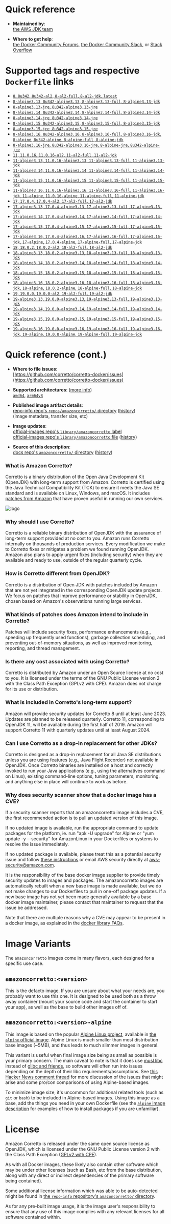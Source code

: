<!--

********************************************************************************

WARNING:

    DO NOT EDIT "amazoncorretto/README.md"

    IT IS AUTO-GENERATED

    (from the other files in "amazoncorretto/" combined with a set of templates)

********************************************************************************

-->

# Quick reference

-	**Maintained by**:  
	[the AWS JDK team](https://github.com/corretto/corretto-docker)

-	**Where to get help**:  
	[the Docker Community Forums](https://forums.docker.com/), [the Docker Community Slack](https://dockr.ly/slack), or [Stack Overflow](https://stackoverflow.com/search?tab=newest&q=docker)

# Supported tags and respective `Dockerfile` links

-	[`8`, `8u342`, `8u342-al2`, `8-al2-full`, `8-al2-jdk`, `latest`](https://github.com/corretto/corretto-docker/blob/1704397cd2e33a2d8c0f5dd681a9e377dab2501a/8/jdk/al2/Dockerfile)
-	[`8-alpine3.13`, `8u342-alpine3.13`, `8-alpine3.13-full`, `8-alpine3.13-jdk`](https://github.com/corretto/corretto-docker/blob/1704397cd2e33a2d8c0f5dd681a9e377dab2501a/8/jdk/alpine/3.13/Dockerfile)
-	[`8-alpine3.13-jre`, `8u342-alpine3.13-jre`](https://github.com/corretto/corretto-docker/blob/1704397cd2e33a2d8c0f5dd681a9e377dab2501a/8/jre/alpine/3.13/Dockerfile)
-	[`8-alpine3.14`, `8u342-alpine3.14`, `8-alpine3.14-full`, `8-alpine3.14-jdk`](https://github.com/corretto/corretto-docker/blob/1704397cd2e33a2d8c0f5dd681a9e377dab2501a/8/jdk/alpine/3.14/Dockerfile)
-	[`8-alpine3.14-jre`, `8u342-alpine3.14-jre`](https://github.com/corretto/corretto-docker/blob/1704397cd2e33a2d8c0f5dd681a9e377dab2501a/8/jre/alpine/3.14/Dockerfile)
-	[`8-alpine3.15`, `8u342-alpine3.15`, `8-alpine3.15-full`, `8-alpine3.15-jdk`](https://github.com/corretto/corretto-docker/blob/1704397cd2e33a2d8c0f5dd681a9e377dab2501a/8/jdk/alpine/3.15/Dockerfile)
-	[`8-alpine3.15-jre`, `8u342-alpine3.15-jre`](https://github.com/corretto/corretto-docker/blob/1704397cd2e33a2d8c0f5dd681a9e377dab2501a/8/jre/alpine/3.15/Dockerfile)
-	[`8-alpine3.16`, `8u342-alpine3.16`, `8-alpine3.16-full`, `8-alpine3.16-jdk`, `8-alpine`, `8u342-alpine`, `8-alpine-full`, `8-alpine-jdk`](https://github.com/corretto/corretto-docker/blob/1704397cd2e33a2d8c0f5dd681a9e377dab2501a/8/jdk/alpine/3.16/Dockerfile)
-	[`8-alpine3.16-jre`, `8u342-alpine3.16-jre`, `8-alpine-jre`, `8u342-alpine-jre`](https://github.com/corretto/corretto-docker/blob/1704397cd2e33a2d8c0f5dd681a9e377dab2501a/8/jre/alpine/3.16/Dockerfile)
-	[`11`, `11.0.16`, `11.0.16-al2`, `11-al2-full`, `11-al2-jdk`](https://github.com/corretto/corretto-docker/blob/1704397cd2e33a2d8c0f5dd681a9e377dab2501a/11/jdk/al2/Dockerfile)
-	[`11-alpine3.13`, `11.0.16-alpine3.13`, `11-alpine3.13-full`, `11-alpine3.13-jdk`](https://github.com/corretto/corretto-docker/blob/1704397cd2e33a2d8c0f5dd681a9e377dab2501a/11/jdk/alpine/3.13/Dockerfile)
-	[`11-alpine3.14`, `11.0.16-alpine3.14`, `11-alpine3.14-full`, `11-alpine3.14-jdk`](https://github.com/corretto/corretto-docker/blob/1704397cd2e33a2d8c0f5dd681a9e377dab2501a/11/jdk/alpine/3.14/Dockerfile)
-	[`11-alpine3.15`, `11.0.16-alpine3.15`, `11-alpine3.15-full`, `11-alpine3.15-jdk`](https://github.com/corretto/corretto-docker/blob/1704397cd2e33a2d8c0f5dd681a9e377dab2501a/11/jdk/alpine/3.15/Dockerfile)
-	[`11-alpine3.16`, `11.0.16-alpine3.16`, `11-alpine3.16-full`, `11-alpine3.16-jdk`, `11-alpine`, `11.0.16-alpine`, `11-alpine-full`, `11-alpine-jdk`](https://github.com/corretto/corretto-docker/blob/1704397cd2e33a2d8c0f5dd681a9e377dab2501a/11/jdk/alpine/3.16/Dockerfile)
-	[`17`, `17.0.4`, `17.0.4-al2`, `17-al2-full`, `17-al2-jdk`](https://github.com/corretto/corretto-docker/blob/1704397cd2e33a2d8c0f5dd681a9e377dab2501a/17/jdk/al2/Dockerfile)
-	[`17-alpine3.13`, `17.0.4-alpine3.13`, `17-alpine3.13-full`, `17-alpine3.13-jdk`](https://github.com/corretto/corretto-docker/blob/1704397cd2e33a2d8c0f5dd681a9e377dab2501a/17/jdk/alpine/3.13/Dockerfile)
-	[`17-alpine3.14`, `17.0.4-alpine3.14`, `17-alpine3.14-full`, `17-alpine3.14-jdk`](https://github.com/corretto/corretto-docker/blob/1704397cd2e33a2d8c0f5dd681a9e377dab2501a/17/jdk/alpine/3.14/Dockerfile)
-	[`17-alpine3.15`, `17.0.4-alpine3.15`, `17-alpine3.15-full`, `17-alpine3.15-jdk`](https://github.com/corretto/corretto-docker/blob/1704397cd2e33a2d8c0f5dd681a9e377dab2501a/17/jdk/alpine/3.15/Dockerfile)
-	[`17-alpine3.16`, `17.0.4-alpine3.16`, `17-alpine3.16-full`, `17-alpine3.16-jdk`, `17-alpine`, `17.0.4-alpine`, `17-alpine-full`, `17-alpine-jdk`](https://github.com/corretto/corretto-docker/blob/1704397cd2e33a2d8c0f5dd681a9e377dab2501a/17/jdk/alpine/3.16/Dockerfile)
-	[`18`, `18.0.2`, `18.0.2-al2`, `18-al2-full`, `18-al2-jdk`](https://github.com/corretto/corretto-docker/blob/1704397cd2e33a2d8c0f5dd681a9e377dab2501a/18/jdk/al2/Dockerfile)
-	[`18-alpine3.13`, `18.0.2-alpine3.13`, `18-alpine3.13-full`, `18-alpine3.13-jdk`](https://github.com/corretto/corretto-docker/blob/1704397cd2e33a2d8c0f5dd681a9e377dab2501a/18/jdk/alpine/3.13/Dockerfile)
-	[`18-alpine3.14`, `18.0.2-alpine3.14`, `18-alpine3.14-full`, `18-alpine3.14-jdk`](https://github.com/corretto/corretto-docker/blob/1704397cd2e33a2d8c0f5dd681a9e377dab2501a/18/jdk/alpine/3.14/Dockerfile)
-	[`18-alpine3.15`, `18.0.2-alpine3.15`, `18-alpine3.15-full`, `18-alpine3.15-jdk`](https://github.com/corretto/corretto-docker/blob/1704397cd2e33a2d8c0f5dd681a9e377dab2501a/18/jdk/alpine/3.15/Dockerfile)
-	[`18-alpine3.16`, `18.0.2-alpine3.16`, `18-alpine3.16-full`, `18-alpine3.16-jdk`, `18-alpine`, `18.0.2-alpine`, `18-alpine-full`, `18-alpine-jdk`](https://github.com/corretto/corretto-docker/blob/1704397cd2e33a2d8c0f5dd681a9e377dab2501a/18/jdk/alpine/3.16/Dockerfile)
-	[`19`, `19.0.0`, `19.0.0-al2`, `19-al2-full`, `19-al2-jdk`](https://github.com/corretto/corretto-docker/blob/1704397cd2e33a2d8c0f5dd681a9e377dab2501a/19/jdk/al2/Dockerfile)
-	[`19-alpine3.13`, `19.0.0-alpine3.13`, `19-alpine3.13-full`, `19-alpine3.13-jdk`](https://github.com/corretto/corretto-docker/blob/1704397cd2e33a2d8c0f5dd681a9e377dab2501a/19/jdk/alpine/3.13/Dockerfile)
-	[`19-alpine3.14`, `19.0.0-alpine3.14`, `19-alpine3.14-full`, `19-alpine3.14-jdk`](https://github.com/corretto/corretto-docker/blob/1704397cd2e33a2d8c0f5dd681a9e377dab2501a/19/jdk/alpine/3.14/Dockerfile)
-	[`19-alpine3.15`, `19.0.0-alpine3.15`, `19-alpine3.15-full`, `19-alpine3.15-jdk`](https://github.com/corretto/corretto-docker/blob/1704397cd2e33a2d8c0f5dd681a9e377dab2501a/19/jdk/alpine/3.15/Dockerfile)
-	[`19-alpine3.16`, `19.0.0-alpine3.16`, `19-alpine3.16-full`, `19-alpine3.16-jdk`, `19-alpine`, `19.0.0-alpine`, `19-alpine-full`, `19-alpine-jdk`](https://github.com/corretto/corretto-docker/blob/1704397cd2e33a2d8c0f5dd681a9e377dab2501a/19/jdk/alpine/3.16/Dockerfile)

# Quick reference (cont.)

-	**Where to file issues**:  
	[https://github.com/corretto/corretto-docker/issues](https://github.com/corretto/corretto-docker/issues)

-	**Supported architectures**: ([more info](https://github.com/docker-library/official-images#architectures-other-than-amd64))  
	[`amd64`](https://hub.docker.com/r/amd64/amazoncorretto/), [`arm64v8`](https://hub.docker.com/r/arm64v8/amazoncorretto/)

-	**Published image artifact details**:  
	[repo-info repo's `repos/amazoncorretto/` directory](https://github.com/docker-library/repo-info/blob/master/repos/amazoncorretto) ([history](https://github.com/docker-library/repo-info/commits/master/repos/amazoncorretto))  
	(image metadata, transfer size, etc)

-	**Image updates**:  
	[official-images repo's `library/amazoncorretto` label](https://github.com/docker-library/official-images/issues?q=label%3Alibrary%2Famazoncorretto)  
	[official-images repo's `library/amazoncorretto` file](https://github.com/docker-library/official-images/blob/master/library/amazoncorretto) ([history](https://github.com/docker-library/official-images/commits/master/library/amazoncorretto))

-	**Source of this description**:  
	[docs repo's `amazoncorretto/` directory](https://github.com/docker-library/docs/tree/master/amazoncorretto) ([history](https://github.com/docker-library/docs/commits/master/amazoncorretto))

### What is Amazon Corretto?

Corretto is a binary distribution of the Open Java Development Kit (OpenJDK) with long-term support from Amazon. Corretto is certified using the Java Technical Compatibility Kit (TCK) to ensure it meets the Java SE standard and is available on Linux, Windows, and macOS. It includes [patches from Amazon](https://docs.aws.amazon.com/corretto/latest/corretto-8-ug/patches.html) that have proven useful in running our own services.

![logo](https://raw.githubusercontent.com/docker-library/docs/e7106eecc0140176d9c3dec8986f2e61b443e0fb/amazoncorretto/logo.png)

### Why should I use Corretto?

Corretto is a reliable binary distribution of OpenJDK with the assurance of long-term support provided at no cost to you. Amazon runs Corretto internally on thousands of production services. Every modification we make to Corretto fixes or mitigates a problem we found running OpenJDK. Amazon also plans to apply urgent fixes (including security) when they are available and ready to use, outside of the regular quarterly cycle.

### How is Corretto different from OpenJDK?

Corretto is a distribution of Open JDK with patches included by Amazon that are not yet integrated in the corresponding OpenJDK update projects. We focus on patches that improve performance or stability in OpenJDK, chosen based on Amazon's observations running large services.

### What kinds of patches does Amazon intend to include in Corretto?

Patches will include security fixes, performance enhancements (e.g., speeding up frequently used functions), garbage collection scheduling, and preventing out-of-memory situations, as well as improved monitoring, reporting, and thread management.

### Is there any cost associated with using Corretto?

Corretto is distributed by Amazon under an Open Source license at no cost to you. It is licensed under the terms of the GNU Public License version 2 with the Class Path Exception (GPLv2 with CPE). Amazon does not charge for its use or distribution.

### What is included in Corretto's long-term support?

Amazon will provide security updates for Corretto 8 until at least June 2023. Updates are planned to be released quarterly. Corretto 11, corresponding to OpenJDK 11, will be available during the first half of 2019. Amazon will support Corretto 11 with quarterly updates until at least August 2024.

### Can I use Corretto as a drop-in replacement for other JDKs?

Corretto is designed as a drop-in replacement for all Java SE distributions unless you are using features (e.g., Java Flight Recorder) not available in OpenJDK. Once Corretto binaries are installed on a host and correctly invoked to run your Java applications (e.g., using the alternatives command on Linux), existing command-line options, tuning parameters, monitoring, and anything else in place will continue to work as before.

### Why does security scanner show that a docker image has a CVE?

If a security scanner reports that an amazoncorretto image includes a CVE, the first recommended action is to pull an updated version of this image.

If no updated image is available, run the appropriate command to update packages for the platform, ie. run "apk -U upgrade" for Alpine or "yum update -y --security" for AmazonLinux in your Dockerfiles or systems to resolve the issue immediately.

If no updated package is available, please treat this as a potential security issue and follow [these instructions](https://aws.amazon.com/security/vulnerability-reporting/) or email AWS security directly at [aws-security@amazon.com](mailto:aws-security@amazon.com).

It is the responsibility of the base docker image supplier to provide timely security updates to images and packages. The amazoncorretto images are automatically rebuilt when a new base image is made available, but we do not make changes to our Dockerfiles to pull in one-off package updates. If a new base image has not yet been made generally available by a base docker image maintainer, please contact that maintainer to request that the issue be addressed.

Note that there are multiple reasons why a CVE may appear to be present in a docker image, as explained in the [docker library FAQs](https://github.com/docker-library/faq/tree/73f10b0daf2fb8e7b38efaccc0e90b3510919d51#why-does-my-security-scanner-show-that-an-image-has-cves).

# Image Variants

The `amazoncorretto` images come in many flavors, each designed for a specific use case.

## `amazoncorretto:<version>`

This is the defacto image. If you are unsure about what your needs are, you probably want to use this one. It is designed to be used both as a throw away container (mount your source code and start the container to start your app), as well as the base to build other images off of.

## `amazoncorretto:<version>-alpine`

This image is based on the popular [Alpine Linux project](https://alpinelinux.org), available in [the `alpine` official image](https://hub.docker.com/_/alpine). Alpine Linux is much smaller than most distribution base images (~5MB), and thus leads to much slimmer images in general.

This variant is useful when final image size being as small as possible is your primary concern. The main caveat to note is that it does use [musl libc](https://musl.libc.org) instead of [glibc and friends](https://www.etalabs.net/compare_libcs.html), so software will often run into issues depending on the depth of their libc requirements/assumptions. See [this Hacker News comment thread](https://news.ycombinator.com/item?id=10782897) for more discussion of the issues that might arise and some pro/con comparisons of using Alpine-based images.

To minimize image size, it's uncommon for additional related tools (such as `git` or `bash`) to be included in Alpine-based images. Using this image as a base, add the things you need in your own Dockerfile (see the [`alpine` image description](https://hub.docker.com/_/alpine/) for examples of how to install packages if you are unfamiliar).

# License

Amazon Corretto is released under the same open source license as OpenJDK, which is licensed under the GNU Public License version 2 with the Class Path Exception ([GPLv2 with CPE](https://openjdk.java.net/legal/gplv2+ce.html)).

As with all Docker images, these likely also contain other software which may be under other licenses (such as Bash, etc from the base distribution, along with any direct or indirect dependencies of the primary software being contained).

Some additional license information which was able to be auto-detected might be found in [the `repo-info` repository's `amazoncorretto/` directory](https://github.com/docker-library/repo-info/tree/master/repos/amazoncorretto).

As for any pre-built image usage, it is the image user's responsibility to ensure that any use of this image complies with any relevant licenses for all software contained within.
